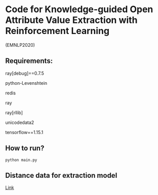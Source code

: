 # Code for Knowledge-guided Open Attribute Value Extraction with Reinforcement Learning 

(EMNLP2020)

## Requirements:

ray[debug]==0.7.5

python-Levenshtein

redis

ray

ray[rllib]

unicodedata2

tensorflow==1.15.1



## How to run?
`python main.py`

## Distance data for extraction model

[Link](https://drive.google.com/drive/folders/1wV91bqVTp0jpWUu5sCna9zdvRwcWTgMW?usp=sharing)








